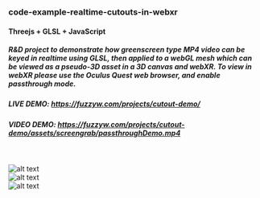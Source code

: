 ### code-example-realtime-cutouts-in-webxr

#### Threejs + GLSL + JavaScript

##### R&D project to demonstrate how greenscreen type MP4 video can be keyed in realtime using GLSL, then applied to a webGL mesh which can be viewed as a pseudo-3D asset in a 3D canvas and webXR. To view in webXR please use the Oculus Quest web browser, and enable passthrough mode. 

##### LIVE DEMO: https://fuzzyw.com/projects/cutout-demo/

##### VIDEO DEMO: https://fuzzyw.com/projects/cutout-demo/assets/screengrab/passthroughDemo.mp4

<br />

![alt text](https://github.com/FuzzyWobble/code-example-realtime-cutouts-in-webxr/blob/main/assets/screencapture/screen2.jpg)
<br />
![alt text](https://github.com/FuzzyWobble/code-example-realtime-cutouts-in-webxr/blob/main/assets/screencapture/demoGifBean.gif)
<br />
![alt text](https://github.com/FuzzyWobble/code-example-realtime-cutouts-in-webxr/blob/main/assets/screencapture/demoGifFrog.gif)

 
